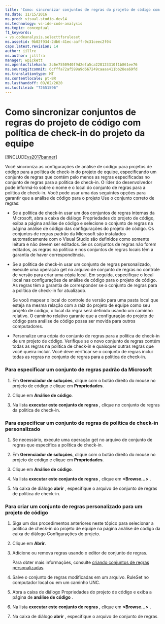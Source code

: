 ```yaml
---
title: 'Como: sincronizar conjuntos de regras do projeto de código com a política de check-in do projeto de equipe | Microsoft Docs'
ms.date: 11/15/2016
ms.prod: visual-studio-dev14
ms.technology: vs-ide-code-analysis
ms.topic: conceptual
f1_keywords:
- vs.codeanalysis.selecttfsruleset
ms.assetid: 9b02f934-2db6-41ec-aaff-9c31ceec2f04
caps.latest.revision: 14
author: jillre
ms.author: jillfra
manager: wpickett
ms.openlocfilehash: 3c6e7550940f9d2efa5ca228123310f1b861ee76
ms.sourcegitcommit: 6cfffa72af599a9d667249caaaa411bb28ea69fd
ms.translationtype: MT
ms.contentlocale: pt-BR
ms.lasthandoff: 09/02/2020
ms.locfileid: "72651596"
---
```

# <a name="how-to-synchronize-code-project-rule-sets-with-team-project-check-in-policy"></a>Como sincronizar conjuntos de regras do projeto de código com política de check-in do projeto da equipe
[!INCLUDE[vs2017banner](../includes/vs2017banner.md)]

Você sincroniza as configurações de análise de código para projetos de código para a política de check-in do projeto de equipe, especificando um conjunto de regras que contém pelo menos as regras especificadas no conjunto de regras para a política de check-in. O líder do desenvolvedor pode informá-lo sobre o nome e o local do conjunto de regras para a política de check-in. Você pode usar uma das seguintes opções para garantir que a análise de código para o projeto Use o conjunto correto de regras:

- Se a política de check-in usar um dos conjuntos de regras internas da Microsoft, abra a caixa de diálogo Propriedades do projeto de código, exiba a página análise de código e selecione o conjunto de regras na página análise de código das configurações do projeto de código. Os conjuntos de regras padrão da Microsoft são instalados automaticamente com o Visual Studio são definidos como somente leitura e não devem ser editados. Se os conjuntos de regras não forem editados, as regras na política e nos conjuntos de regras locais têm a garantia de haver correspondência.

- Se a política de check-in usar um conjunto de regras personalizado, execute uma operação get no arquivo de conjunto de regras no controle de versão para criar uma cópia local. Em seguida, especifique o local local nas configurações de análise de código para o projeto de código. As regras têm a garantia de corresponder se o conjunto de regras para a política de check-in for atualizado.

     Se você mapear o local do controle de versão para uma pasta local que esteja na mesma relação com a raiz do projeto de equipe como seu projeto de código, o local da regra será definido usando um caminho relativo. O caminho relativo garante que a configuração do projeto de código para análise de código possa ser movida para outros computadores.

- Personalize uma cópia do conjunto de regras para a política de check-in de um projeto de código. Verifique se o novo conjunto de regras contém todas as regras na política de check-in e quaisquer outras regras que você queira incluir. Você deve verificar se o conjunto de regras inclui todas as regras no conjunto de regras para a política de check-in.

### <a name="to-specify-a-microsoft-standard-rule-set"></a>Para especificar um conjunto de regras padrão da Microsoft

1. Em **Gerenciador de soluções**, clique com o botão direito do mouse no projeto de código e clique em **Propriedades**.

2. Clique em **Análise de código**.

3. Na lista **executar este conjunto de regras** , clique no conjunto de regras da política de check-in.

### <a name="to-specify-a-custom-check-in-policy-rule-set"></a>Para especificar um conjunto de regras de política de check-in personalizado

1. Se necessário, execute uma operação get no arquivo de conjunto de regras que especifica a política de check-in.

2. Em **Gerenciador de soluções**, clique com o botão direito do mouse no projeto de código e clique em **Propriedades**.

3. Clique em **Análise de código**.

4. Na lista **executar este conjunto de regras** , clique em **\<Browse...>** .

5. Na caixa de diálogo **abrir** , especifique o arquivo de conjunto de regras de política de check-in.

### <a name="to-create-a-custom-rule-set-for-a-code-project"></a>Para criar um conjunto de regras personalizado para um projeto de código

1. Siga um dos procedimentos anteriores neste tópico para selecionar a política de check-in do projeto de equipe na página análise de código da caixa de diálogo Configurações do projeto.

2. Clique em **Abrir**.

3. Adicione ou remova regras usando o editor de conjunto de regras.

     Para obter mais informações, consulte [criando conjuntos de regras personalizadas](../code-quality/creating-custom-code-analysis-rule-sets.md).

4. Salve o conjunto de regras modificadas em um arquivo. RuleSet no computador local ou em um caminho UNC.

5. Abra a caixa de diálogo Propriedades do projeto de código e exiba a página de **análise de código** .

6. Na lista **executar este conjunto de regras** , clique em **\<Browse...>** .

7. Na caixa de diálogo **abrir** , especifique o arquivo de conjunto de regras.
